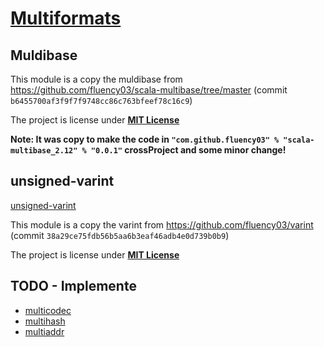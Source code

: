 # [Multiformats](https://multiformats.io/)


## Muldibase

This module is a copy the muldibase from  https://github.com/fluency03/scala-multibase/tree/master (commit `b6455700af3f9f7f9748cc86c763bfeef78c16c9`)

The project is license under [**MIT License**](https://github.com/fluency03/scala-multibase/blob/master/LICENSE)

**Note: It was copy to make the code in `"com.github.fluency03" % "scala-multibase_2.12" % "0.0.1"` crossProject and some minor change!**

## unsigned-varint

[unsigned-varint](https://github.com/multiformats/unsigned-varint)

This module is a copy the varint from  https://github.com/fluency03/varint (commit `38a29ce75fdb56b5aa6b3eaf46adb4e0d739b0b9`)

The project is license under [**MIT License**](https://github.com/fluency03/scala-multibase/blob/master/LICENSE)

## TODO - Implemente

- [multicodec](https://github.com/multiformats/multicodec/blob/master/table.csv)
- [multihash](https://github.com/multiformats/multihash)
- [multiaddr](https://github.com/multiformats/multiaddr)